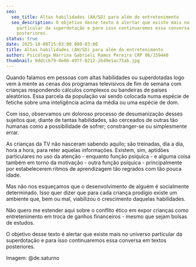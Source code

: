 ```yaml
---
seo:
  seo_title: Altas habilidades (AH/SD) para além do entretenimento
  seo_description: O objetivo desse texto é alertar que existe mais no universo
    particular da superdotação e para isso continuaremos essa conversa em textos
    posteriores.
status: true
date: 2025-10-08T15:03:00.000-03:00
title: Altas habilidades (AH/SD) para além do entretenimento
author: Psicóloga Nárrina Gabrieli Ramos Pereira CRP 06/159448
thumbnail: 9ddccb79-0e06-497f-8212-2b49e1ac75ab.jpg
---
```

Quando falamos em pessoas com altas habilidades ou superdotadas logo vem à mente as cenas dos programas televisivos de fim de semana com crianças respondendo cálculos complexos ou bandeiras de países aleatórios. Essa parcela da população vai sendo colocada numa espécie de fetiche sobre uma inteligência acima da média ou uma espécie de dom.

Com isso, observamos um doloroso processo de desumanização desses sujeitos que, diante de tantas habilidades, são cerceados de outras tão humanas como a possibilidade de sofrer; constranger-se ou simplesmente errar.

As crianças da TV não nasceram sabendo aquilo; são treinadas, dia a dia, hora a hora, para reter aquelas informações. Existem, sim, aptidões particulares no uso da atenção - enquanto função psíquica - e alguma coisa também em torno da motivação - outra função psíquica - principalmente por estabelecerem ritmos de aprendizagem tão regrados com tão pouca idade. 

Mas não nos esqueçamos que o desenvolvimento de alguém é socialmente determinado. Isso quer dizer que para cada criança prodígio existe um ambiente que, bem ou mal, viabilizou o crescimento daquelas habilidades.

Não quero me estender aqui sobre o conflito ético em expor crianças como entretenimento em troca de ganhos financeiros - mesmo que sejam bolsas de estudos.

O objetivo desse texto é alertar que existe mais no universo particular da superdotação e para isso continuaremos essa conversa em textos posteriores.



Imagem: @de.saturno
